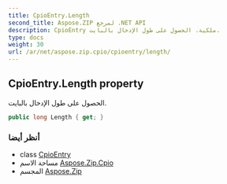 ```yaml
---
title: CpioEntry.Length
second_title: Aspose.ZIP لمرجع .NET API
description: CpioEntry ملكية. الحصول على طول الإدخال بالبايت.
type: docs
weight: 30
url: /ar/net/aspose.zip.cpio/cpioentry/length/
---
```

## CpioEntry.Length property

الحصول على طول الإدخال بالبايت.

```csharp
public long Length { get; }
```

### أنظر أيضا

* class [CpioEntry](../)
* مساحة الاسم [Aspose.Zip.Cpio](../../cpioentry/)
* المجسم [Aspose.Zip](../../../)


